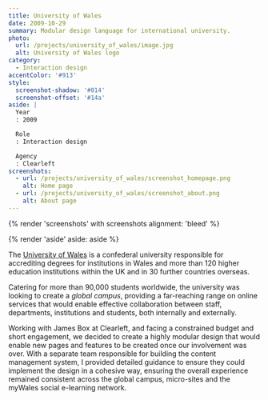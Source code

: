 ```yaml
---
title: University of Wales
date: 2009-10-29
summary: Modular design language for international university.
photo:
  url: /projects/university_of_wales/image.jpg
  alt: University of Wales logo
category:
  - Interaction design
accentColor: '#913'
style:
  screenshot-shadow: '#014'
  screenshot-offset: '#14a'
aside: |
  Year
  : 2009

  Role
  : Interaction design

  Agency
  : Clearleft
screenshots:
  - url: /projects/university_of_wales/screenshot_homepage.png
    alt: Home page
  - url: /projects/university_of_wales/screenshot_about.png
    alt: About page
---
```

{% render 'screenshots' with screenshots
  alignment: 'bleed'
%}

{% render 'aside'
  aside: aside
%}

The [University of Wales][1] is a confederal university responsible for accrediting degrees for institutions in Wales and more than 120 higher education institutions within the UK and in 30 further countries overseas.

Catering for more than 90,000 students worldwide, the university was looking to create a *global campus*, providing a far-reaching range on online services that would enable effective collaboration between staff, departments, institutions and students, both internally and externally.

Working with James Box at Clearleft, and facing a constrained budget and short engagement, we decided to create a highly modular design that would enable new pages and features to be created once our involvement was over. With a separate team responsible for building the content management system, I provided detailed guidance to ensure they could implement the design in a cohesive way, ensuring the overall experience remained consistent across the global campus, micro-sites and the myWales social e-learning network.

[1]: https://www.wales.ac.uk
